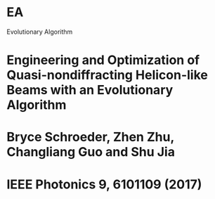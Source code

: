 # EA
Evolutionary Algorithm
# Engineering and Optimization of Quasi-nondiffracting Helicon-like Beams with an Evolutionary Algorithm
# Bryce Schroeder, Zhen Zhu, Changliang Guo and Shu Jia
# IEEE Photonics 9, 6101109 (2017)
